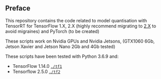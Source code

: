 ## Preface 
This repository contains the code related to model quantisation with TensorRT for TensorFlow 1.X, 2.X (highly recommend migrating to [2.X][1] to avoid migraines) and PyTorch (to be created)  

These scripts work on Nvidia GPUs and Nvidia Jetsons, (GTX1060 6Gb, Jetson Xavier and Jetson Nano 2Gb and 4Gb tested)

These scripts have been tested with Python 3.6.9 and:  
* TensorFlow 1.14.0 [`./tf1`](tf1)
* Tensorflow 2.5.0 [`./tf2`](tf2)

[1]:https://www.tensorflow.org/guide/migrate/tf1_vs_tf2
[2]:https://github.com/NVIDIA/TensorRT
[3]:https://github.com/keras-team/keras
[4]:https://github.com/tensorflow/tensorflow
[5]:https://github.com/pytorch/pytorch
